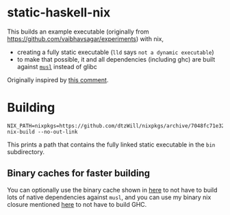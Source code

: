 # static-haskell-nix

This builds an example executable (originally from https://github.com/vaibhavsagar/experiments) with nix,

* creating a fully static executable (`lld` says `not a dynamic executable`)
* to make that possible, it and all dependencies (including ghc) are built against [`musl`](https://www.musl-libc.org/) instead of glibc

Originally inspired by [this comment](https://github.com/NixOS/nixpkgs/pull/37598#issuecomment-375117019).

# Building

```
NIX_PATH=nixpkgs=https://github.com/dtzWill/nixpkgs/archive/7048fc71e325c69ddfa62309c0b661b430774eac.tar.gz nix-build --no-out-link
```

This prints a path that contains the fully linked static executable in the `bin` subdirectory.

## Binary caches for faster building

You can optionally use the binary cache shown in [here](https://github.com/NixOS/nixpkgs/pull/34645) to not have to build lots of native dependencies against `musl`,
and you can use my binary nix closure mentioned [here](https://github.com/NixOS/nixpkgs/pull/37598#issuecomment-396760267) to not have to build GHC.
